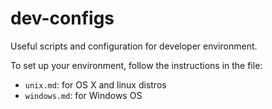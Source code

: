 # dev-configs

Useful scripts and configuration for developer environment.

To set up your environment, follow the instructions in the file:

- `unix.md`: for OS X and linux distros
- `windows.md`: for Windows OS